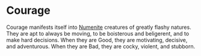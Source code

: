 # Courage #

Courage manifests itself into [Numenite](/creatures/numenite)
creatures of greatly flashy natures. They are apt to always be moving,
to be boisterous and beligerent, and to make hard decisions. When they
are Good, they are motivating, decisive, and adventurous. When they
are Bad, they are cocky, violent, and stubborn.
